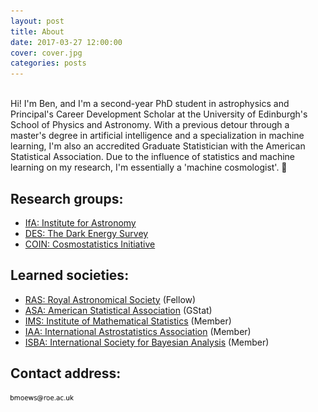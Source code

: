 ```yaml
---
layout: post
title: About
date: 2017-03-27 12:00:00
cover: cover.jpg
categories: posts
---
```


<br>
Hi! I'm Ben, and I'm a second-year PhD student in astrophysics and Principal's Career Development Scholar at the University of Edinburgh's School of Physics and Astronomy. With a previous detour through a master's degree in artificial intelligence and a specialization in machine learning, I'm also an accredited Graduate Statistician with the American Statistical Association. Due to the influence of statistics and machine learning on my research, I'm essentially a 'machine cosmologist'. 🙂

## Research groups:

* [IfA: Institute for Astronomy](http://www.roe.ac.uk/ifa/)
* [DES: The Dark Energy Survey](https://www.darkenergysurvey.org)
* [COIN: Cosmostatistics Initiative](https://cosmostatistics-initiative.org)

## Learned societies:

* [RAS: Royal Astronomical Society](https://www.ras.org.uk) (Fellow)
* [ASA: American Statistical Association](http://www.amstat.org) (GStat)
* [IMS: Institute of Mathematical Statistics](http://www.imstat.org) (Member)
* [IAA: International Astrostatistics Association](http://iaa.mi.oa-brera.inaf.it/IAA/home.html) (Member)
* [ISBA: International Society for Bayesian Analysis](https://bayesian.org) (Member)

## Contact address:

<img src="/images/contact.png" width="20%">
